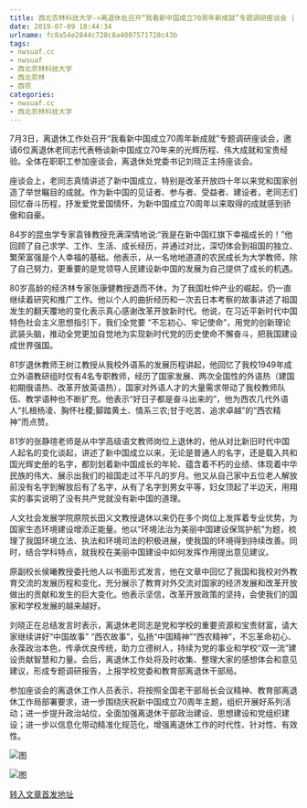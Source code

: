 ```yaml
---
title: 西北农林科技大学->离退休处召开“我看新中国成立70周年新成就”专题调研座谈会 | nwsuaf.cc
date: 2019-07-09 18:44:34
urlname: fc8a54e2844c728c8a4007571728c43b
tags: 
- nwsuaf.cc
- nwsuaf
- 西北农林科技大学
- 西北农林
- 西农
categories:
- nwsuaf.cc
- 西北农林科技大学
---
```



7月3日，离退休工作处召开“我看新中国成立70周年新成就”专题调研座谈会，邀请6位离退休老同志代表畅谈新中国成立70年来的光辉历程、伟大成就和宝贵经验。全体在职职工参加座谈会，离退休处党委书记刘晓正主持座谈会。

座谈会上，老同志真情讲述了新中国成立，特别是改革开放四十年以来党和国家创造了举世瞩目的成就。作为新中国的见证者、参与者、受益者、建设者，老同志们回忆奋斗历程，抒发爱党爱国情怀，为新中国成立70周年以来取得的成就感到骄傲和自豪。

84岁的昆虫学专家袁锋教授充满深情地说:“我是在新中国红旗下幸福成长的！”他回顾了自己求学、工作、生活、成长经历，并通过对比，深切体会到祖国的独立、繁荣富强是个人幸福的基础。他表示，从一名地地道道的农民成长为大学教师，除了自己努力，更重要的是党领导人民建设新中国的发展为自己提供了成长的机遇。

80岁高龄的经济林专家张康健教授退而不休，为了我国杜仲产业的崛起，仍一直继续着研究和推广工作。他以个人的曲折经历和一次去日本考察的故事讲述了祖国发生的翻天覆地的变化表示真心感谢改革开放新时代。他说，在习近平新时代中国特色社会主义思想指引下，我们全党要 “不忘初心、牢记使命”，用党的创新理论武装头脑，推动全党更加自觉地为实现新时代党的历史使命不懈奋斗，把我国建设成世界强国。

81岁退休教师王树江教授从我校外语系的发展历程讲起，他回忆了我校1949年成立外语教研组时仅有4名专职教师，经历了国家发展、两次全国性的外语热（建国初期俄语热、改革开放英语热），国家对外语人才的大量需求带动了我校教师队伍、教学语种也不断扩充。他表示“好日子都是奋斗出来的”，他为西农几代外语人“扎根杨凌、胸怀社稷;脚踏黄土、情系三农;甘于吃苦、追求卓越”的“西农精神”而点赞。

81岁的张静瑄老师是从中学高级语文教师岗位上退休的，他从对比新旧时代中国人起名的变化谈起，讲述了新中国成立以来，无论是普通人的名字，还是载入共和国光辉史册的名字，都刻划着新中国成长的年轮、蕴含着不朽的业绩、体现着中华民族的伟大、展示出我们的祖国走过不平凡的岁月。他又从自己家中五位老人解放前没有名字到解放后有了名字，从有了名字到男女平等，妇女顶起了半边天，用翔实的事实说明了没有共产党就没有新中国的道理。

人文社会发展学院原院长田义文教授退休以来仍在多个岗位上发挥着专业优势，为国家生态环境建设增添正能量。他以“环境法治为美丽中国建设保驾护航”为题，梳理了我国环境立法、执法和环境司法的积极进展，使我国的环境得到持续改善。同时，结合学科特点，就我校在美丽中国建设中如何发挥作用提出意见建议。

原副校长侯曦教授委托他人以书面形式发言，他在文章中回忆了我国和我校对外教育交流的发展历程和变化，充分展示了教育对外交流对国家的经济发展和改革开放做出的贡献和发生的巨大变化。他表示坚信，改革开放政策的坚持，会使我们的国家和学校发展的越来越好。

刘晓正在总结发言时表示，离退休老同志是党和学校的重要资源和宝贵财富，请大家继续讲好“中国故事” “西农故事”，弘扬“中国精神”“西农精神”，不忘革命初心、永葆政治本色，传承优良传统，助力立德树人，持续为党的事业和学校“双一流”建设贡献智慧和力量。会后，离退休工作处将及时收集、整理大家的感想体会和意见建议，形成专题调研报告，上报学校党委和教育部离退休干部局。

参加座谈会的离退休工作人员表示，将按照全国老干部局长会议精神、教育部离退休工作局部署要求，进一步围绕庆祝新中国成立70周年主题，组织开展好系列活动；进一步提升政治站位，全面加强离退休干部政治建设、思想建设和党组织建设；进一步以信息化带动精准化规范化，增强离退休工作的时代性、针对性、有效性。



![图](https://news.nwsuaf.edu.cn/images/content/2019-07/20190705093610256206.jpg)

![图](https://news.nwsuaf.edu.cn/images/content/2019-07/20190705095055008636.jpg)

[转入文章首发地址](https://news.nwsuaf.edu.cn/xnxw/90744.htm)